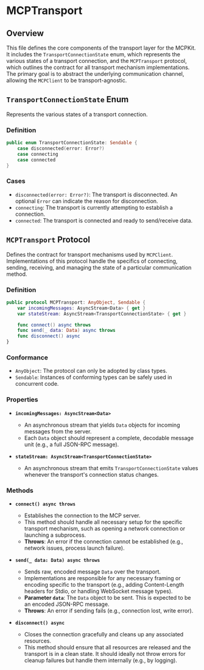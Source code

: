 # MCPTransport

## Overview

This file defines the core components of the transport layer for the MCPKit. It includes the `TransportConnectionState` enum, which represents the various states of a transport connection, and the `MCPTransport` protocol, which outlines the contract for all transport mechanism implementations. The primary goal is to abstract the underlying communication channel, allowing the `MCPClient` to be transport-agnostic.

## `TransportConnectionState` Enum

Represents the various states of a transport connection.

### Definition
```swift
public enum TransportConnectionState: Sendable {
    case disconnected(error: Error?)
    case connecting
    case connected
}
```

### Cases
-   `disconnected(error: Error?)`: The transport is disconnected. An optional `Error` can indicate the reason for disconnection.
-   `connecting`: The transport is currently attempting to establish a connection.
-   `connected`: The transport is connected and ready to send/receive data.

## `MCPTransport` Protocol

Defines the contract for transport mechanisms used by `MCPClient`. Implementations of this protocol handle the specifics of connecting, sending, receiving, and managing the state of a particular communication method.

### Definition
```swift
public protocol MCPTransport: AnyObject, Sendable {
    var incomingMessages: AsyncStream<Data> { get }
    var stateStream: AsyncStream<TransportConnectionState> { get }

    func connect() async throws
    func send(_ data: Data) async throws
    func disconnect() async
}
```

### Conformance
-   `AnyObject`: The protocol can only be adopted by class types.
-   `Sendable`: Instances of conforming types can be safely used in concurrent code.

### Properties

-   **`incomingMessages: AsyncStream<Data>`**
    -   An asynchronous stream that yields `Data` objects for incoming messages from the server.
    -   Each `Data` object should represent a complete, decodable message unit (e.g., a full JSON-RPC message).

-   **`stateStream: AsyncStream<TransportConnectionState>`**
    -   An asynchronous stream that emits `TransportConnectionState` values whenever the transport's connection status changes.

### Methods

-   **`connect() async throws`**
    -   Establishes the connection to the MCP server.
    -   This method should handle all necessary setup for the specific transport mechanism, such as opening a network connection or launching a subprocess.
    -   **Throws**: An error if the connection cannot be established (e.g., network issues, process launch failure).

-   **`send(_ data: Data) async throws`**
    -   Sends raw, encoded message `Data` over the transport.
    -   Implementations are responsible for any necessary framing or encoding specific to the transport (e.g., adding Content-Length headers for Stdio, or handling WebSocket message types).
    -   **Parameter `data`**: The `Data` object to be sent. This is expected to be an encoded JSON-RPC message.
    -   **Throws**: An error if sending fails (e.g., connection lost, write error).

-   **`disconnect() async`**
    -   Closes the connection gracefully and cleans up any associated resources.
    -   This method should ensure that all resources are released and the transport is in a clean state. It should ideally not throw errors for cleanup failures but handle them internally (e.g., by logging).
